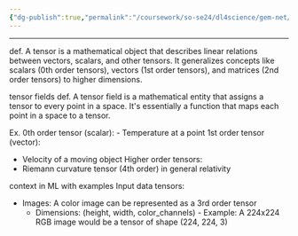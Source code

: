 ```yaml
---
{"dg-publish":true,"permalink":"/coursework/so-se24/dl4science/gem-net/tensors/","noteIcon":""}
---
```


---
def.
A tensor is a mathematical object that describes linear relations between vectors, scalars, and other tensors. It generalizes concepts like scalars (0th order tensors), vectors (1st order tensors), and matrices (2nd order tensors) to higher dimensions.


tensor fields
def. 
A tensor field is a mathematical entity that assigns a tensor to every point in a space. It's essentially a function that maps each point in a space to a tensor.

Ex.
0th order tensor (scalar):
    - Temperature at a point
1st order tensor (vector):
- Velocity of a moving object
Higher order tensors:
- Riemann curvature tensor (4th order) in general relativity


context in ML with examples
Input data tensors:

- Images: A color image can be represented as a 3rd order tensor
    - Dimensions: (height, width, color_channels)    - Example: A 224x224 RGB image would be a tensor of shape (224, 224, 3)